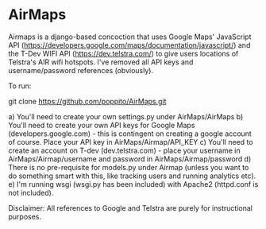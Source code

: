 # AirMaps
Airmaps is a django-based concoction that uses Google Maps' JavaScript API (https://developers.google.com/maps/documentation/javascript/) and the T-Dev WIFI API (https://dev.telstra.com/) to give users locations of Telstra's AIR wifi hotspots. I've removed all API keys and username/password references (obviously).

To run:

git clone https://github.com/poppito/AirMaps.git

a) You'll need to create your own settings.py under AirMaps/AirMaps
b) You'll need to create your own API keys for Google Maps (developers.google.com) - this is contingent on creating a google account of course. Place your API key in AirMaps/Airmap/API_KEY
c) You'll need to create an account on T-dev (dev.telstra.com) - place your username in AirMaps/Airmap/username and password in AirMaps/Airmap/password
d) There is no pre-requisite for models.py under Airmap (unless you want to do something smart with this, like tracking users and running analytics etc).
e) I'm running wsgi (wsgi.py has been included) with Apache2 (httpd.conf is not included).

Disclaimer: All references to Google and Telstra are purely for instructional purposes. 
